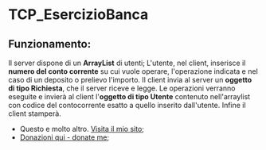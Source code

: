 # TCP_EsercizioBanca
## Funzionamento:
Il server dispone di un **ArrayList** di utenti; L'utente, nel client, inserisce il **numero del conto corrente** su cui vuole operare, l'operazione indicata e nel caso di un deposito o prelievo l'importo.
Il client invia al server un **oggetto di tipo Richiesta**, che il server riceve e legge. Le operazioni verranno eseguite e invierà al client l'**oggetto di tipo Utente** contenuto nell'arraylist con codice del contocorrente esatto a quello inserito dall'utente.
Infine il client stamperà.
- Questo e molto altro. [Visita il mio sito](https://nbernardi.tk);
- [Donazioni qui - donate me](https://paypal.me/gazzettaleviponti);
